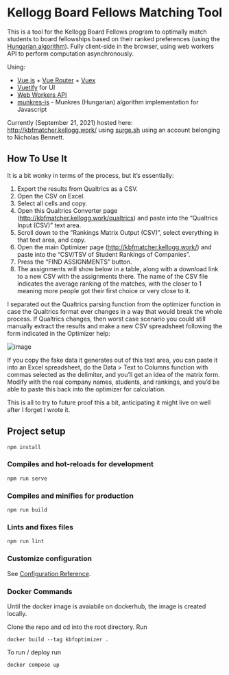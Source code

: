 # Kellogg Board Fellows Matching Tool

This is a tool for the Kellogg Board Fellows program to optimally match students to board fellowships based on their ranked preferences (using the [Hungarian algorithm](https://en.wikipedia.org/wiki/Hungarian_algorithm)). Fully client-side in the browser, using web workers API to perform computation asynchronously.

Using:

- [Vue.js](https://vuejs.org/) + [Vue Router](https://router.vuejs.org/) + [Vuex](https://vuex.vuejs.org/)
- [Vuetify](https://vuetifyjs.com/en/) for UI
- [Web Workers API](https://developer.mozilla.org/en-US/docs/Web/API/Web_Workers_API/Using_web_workers)
- [munkres-js](https://www.npmjs.com/package/munkres-js) - Munkres (Hungarian) algorithm implementation for Javascript

Currently (September 21, 2021) hosted here: http://kbfmatcher.kellogg.work/ using [surge.sh](https://surge.sh/) using an account belonging to Nicholas Bennett.

## How To Use It

It is a bit wonky in terms of the process, but it’s essentially:

1. Export the results from Qualtrics as a CSV.
1. Open the CSV on Excel.
1. Select all cells and copy.
1. Open this Qualtrics Converter page (http://kbfmatcher.kellogg.work/qualtrics) and paste into the “Qualtrics Input (CSV)” text area.
1. Scroll down to the “Rankings Matrix Output (CSV)”, select everything in that text area, and copy.
1. Open the main Optimizer page (http://kbfmatcher.kellogg.work/) and paste into the “CSV/TSV of Student Rankings of Companies”.
1. Press the “FIND ASSIGNMENTS” button.
1. The assignments will show below in a table, along with a download link to a new CSV with the assignments there. The name of the CSV file indicates the average ranking of the matches, with the closer to 1 meaning more people got their first choice or very close to it.

I separated out the Qualtrics parsing function from the optimizer function in case the Qualtrics format ever changes in a way that would break the whole process. If Qualtrics changes, then worst case scenario you could still manually extract the results and make a new CSV spreadsheet following the form indicated in the Optimizer help:

![image](https://user-images.githubusercontent.com/486230/135540130-67abd322-fda9-4f5b-89f6-1b5748eb622c.png)

If you copy the fake data it generates out of this text area, you can paste it into an Excel spreadsheet, do the Data > Text to Columns function with commas selected as the delimiter, and you’ll get an idea of the matrix form. Modify with the real company names, students, and rankings, and you’d be able to paste this back into the optimizer for calculation.

This is all to try to future proof this a bit, anticipating it might live on well after I forget I wrote it.

## Project setup

```
npm install
```

### Compiles and hot-reloads for development

```
npm run serve
```

### Compiles and minifies for production

```
npm run build
```

### Lints and fixes files

```
npm run lint
```

### Customize configuration

See [Configuration Reference](https://cli.vuejs.org/config/).

### Docker Commands

Until the docker image is avaiabile on dockerhub, the image is created locally.

Clone the repo and cd into the root directory. Run

```
docker build --tag kbfoptimizer .
```

To run / deploy run

```
docker compose up
```
